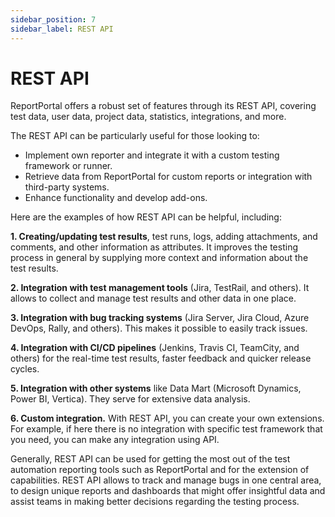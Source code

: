 ```yaml
---
sidebar_position: 7
sidebar_label: REST API
---
```


# REST API

ReportPortal offers a robust set of features through its REST API, covering test data, user data, project data, statistics, integrations, and more.

The REST API can be particularly useful for those looking to:

- Implement own reporter and integrate it with a custom testing framework or runner.
- Retrieve data from ReportPortal for custom reports or integration with third-party systems.
- Enhance functionality and develop add-ons.

Here are the examples of how REST API can be helpful, including:

**1. Creating/updating test results**, test runs, logs, adding attachments, and comments, and other information as attributes. It improves the testing process in general by supplying more context and information about the test results.

**2. Integration with test management tools** (Jira, TestRail, and others). It allows to collect and manage test results and other data in one place.

**3. Integration with bug tracking systems** (Jira Server, Jira Cloud, Azure DevOps, Rally, and others). This makes it possible to easily track issues.

**4. Integration with CI/CD pipelines** (Jenkins, Travis CI, TeamCity, and others) for the real-time test results, faster feedback and quicker release cycles.

**5. Integration with other systems** like Data Mart (Microsoft Dynamics, Power BI, Vertica). They serve for extensive data analysis.

**6. Custom integration.** With REST API, you can create your own extensions. For example, if here there is no integration with specific test framework that you need, you can make any integration using API.

Generally, REST API can be used for getting the most out of the test automation reporting tools such as ReportPortal and for the extension of capabilities. REST API allows to track and manage bugs in one central area, to design unique reports and dashboards that might offer insightful data and assist teams in making better decisions regarding the testing process.
